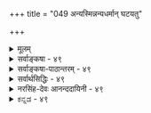 +++
title = "049 अन्यस्मिन्नन्यधर्मान् घटयतु"

+++
<details><summary>मूलम्</summary>

अन्यस्मिन्नन्यधर्मान् घटयतु वियदाद्यत्र नातिप्रसक्तिः सिध्यत्कार्योपयुक्तोपनयननियमोपेततच्छक्तिकॢप्तेः ।  
एवं ह्येवाधिकायामपि दिशि भवतोऽतिप्रसङ्गो निषेध्यो धर्मी धर्मश्च कल्प्यौ तव तदितरता स्यात्तु काले स्वमानात् ॥ ४९ ॥
</details>

<details><summary>सर्वाङ्कषा - ४९</summary>

ननु दिशः एकत्वेन प्राच्यादिभेदः औपाधिक एव वक्तव्यः । उपाधयश्च सूर्योदयादयः स्वसंबन्धात् दिशि प्राच्यादिभेदमुपजनयन्तः घटदावपि वस्तुनि 'प्राच्यां घटः ' ' प्रतीच्यां वाराणसी' इत्यादिव्यवहारहेतवो भवन्ति । यदि दिक्स्थाने आकाश एव तादृशव्यवहारहेतुः स्यात्, तर्हि कालेश्वरादिना विनिगमनाविरहः । सर्वेषामेषां पदानां पर्यायता च स्यात् । तथा च व्यवहारव्यवस्था च न स्यात्, इत्येतत्समाधत्ते - अन्यस्मिन्नित्यादिना । दिशः अङ्गीकारेऽपि तस्या अतीन्द्रियत्वाङ्गीकारात्, सूर्योदयस्थानत्वेन लोके आकाशस्यैव प्रदर्शनात्, **अन्यस्मिन्** = घटादौ **अन्यधर्मान्** = सूर्योदयावच्छिन्नदेशधर्मान् **न्वयदादि** = प्रत्यक्षसिद्धं आकाशाद्येव **घटयतु** = आरोपयतु, तेन प्राच्यादिव्यवहारहेतुः आकाशादिरेव, अत्र अतिप्रसक्तिः **न** = नास्त्येव। उपाधीनामयं स्वभावः, स्वधर्मं स्वसंयुक्ते वस्तुनि आरोप्य व्यवहारजननमिति । यथा जपाकुसुमं स्वस्मिन् विद्यमानं लौहित्यं स्वसंयुक्ते स्फटिके आरोप्य 'लोहितः स्फटिकः' इति व्यवहारहेतुः । तद्वदेव आकाशरूपैकदेशावच्छेदेन सूर्योदयघटयोः संबन्धात् दिग्व्यवहारहेतुत्वम्, तदनुगुणशक्तिमत्त्वं चास्तु का हानिः ? शब्दसमवायिकारणतया क्लृप्तस्याकाशस्य, प्राच्यादिव्यवहारहेतुत्वं कथमिति न शक्यम्; सिद्धान्ते शब्दस्य पञ्चभूतधर्मत्वात् । शब्दस्याकाशमात्रधर्मत्वेऽपि आकाशस्य शब्दजननशक्तस्य, दिग्व्यवहारजननशक्तिरपि कथं स्यादित्यपि न शङ्कयम्, एकस्यैव दीपस्य प्रकाशकारित्वस्य अङ्गुल्यादिदाहकत्वस्य, वर्तिविकारकारित्वस्य, तैलक्षयकारित्वस्य एवमन्यान्यकार्यकारित्वस्य च युगपदेव दर्शनेऽपि न काचिदव्यवस्था दृश्यते । सामग्रीभेदः खलु प्रत्यक्षसिद्धः । तद्वदत्रापि उपाधिभेदात् कार्यविशेषानुकूलायाः शक्तेः, सिद्धे दृष्टे च वस्तुन्यङ्गीकारे का हानिः ? तदेतदाह - सिद्ध्यदित्यादि । सिद्ध्यत् यत् **कार्यम्** = लोकानुभवसिद्धं यत् कार्यम्, **तदुपयुक्ता** = तदनुकूला शक्तिरित्यन्वयः, मध्ये वर्तमानं शक्तिविशेषणम् । तदनुकूला, उपनयननियमोपेता च या तादृशी शक्तिः । **उपनयनम्** = स्वसन्निहिते आरोपणम् इति यावत् । स्वस्मिन् विद्यमानं स्वसन्निहित एव आरोपयति इति उपाधेः स्वभावः । तस्य यो नियमः पूर्वोक्तः, **तदुपेता** = तद्विशिष्टा या, सा **शक्तिः** = उपनयननियमोपेततच्छक्तिः; तस्याः **क्लृप्तिः** = कल्पनंम् कार्ये यादृशं दृष्टम्, तदनुगुणा शक्तिः कारणे कल्प्यते । सिद्धान्ते शक्तिः अतिरिक्तः पदार्थः । एवञ्च, दर्शनानुरोधेन विषयव्यवस्था, न तु एवं सति 

I 

अन्यदपि कार्यं कुतोऽनेन न भवति' इत्याक्षेपः कर्तुं शक्यः । अन्यस्य कार्यस्यादर्शनात् । क्लृप्तपदार्थस्य क्लृप्त अन्यकार्यानुगुणशक्तिमत्त्वकल्पनेनैवोपपत्तौ, 'धर्मिकल्पनातो वरं धर्मकल्पना' । अयमंशः वैशेषिकाणामपि 



50. 

[[98]]

एवं ह्येवाधिकायामपि दिशि भवतोऽतिप्रसङ्गो निषेध्यः, 

धर्मी धर्मश्च कल्प्यौ तव, तदितरता स्यात्तु काले स्वमानात् ॥49॥ 

[दिशोऽनतिरिक्तत्वे प्रमाणम् 

संख्यानं तत्त्वपङ्कौ क्वचिदपि न दिशः, कालवद्वा न भेदः 

कण्ठोक्तः, व्याक्रियादिव्यवहरणमपि ह्यन्यथैवोपपन्नम् । श्रोत्रादुक्तस्तु लोकप्रभृतिवदुदयस्तस्य तत्राप्ययो वा 

नैतावत् तत्त्वभेदं गमयति, न च तच्छ्रौत्रतामान्यपर्यात् ॥50॥ 



समानइत्याह - एवमित्यादि । हिः प्रसिद्धौ । **अधिकायाम्** = **अतिरिक्तायामङ्गीकृतायामपिभवतः** =भवत्संमतायां दिशि **अतिप्रसङ्गः** = इयमेव शक्तिः वर्तते, नान्या वर्तत इति कुतः ? इत्यापादनम्, निषेध्यः निराकरणीयः, यत् दृश्यते तदनुगुणं कारणं कल्प्यम्, नाधिकमिति क्रमेणैव निरस्तव्यः । 'भवतो निषेध्यः' इति वान्वयः । एतावता मतद्वयं समानमिति न भ्रमितव्यमित्याह - धर्मेत्यादि । भवन्मते कारणत्वरूपो धर्मः, तदाश्रयतयाऽतिरिक्ताधर्मी **च** = दिक् च इति द्वयं कल्पनीयम् । अस्माकं तु क्लृप्ते आकाशे दिग्व्यवहारहेतुत्वरूपधर्ममात्रकल्पनमिति लाघवमस्ति । तर्हि अनेनैव न्यायेनातिरिक्तः कालोऽपि मास्त्विति चेत्, तत्राह - तदितरतेत्यादि । काले **तु** = कालविषये तु **तदितरता** = आकाशाद्यतिरिक्तता **स्वमानात्** = कालस्यातिरिक्तत्वसाधकप्रमाणात् स्यात्। तत् अग्रे (श्लो.65) भविष्यति । कालः अतिरिक्तः, दिक् तु नातिरिक्तेत्यर्थः ॥ ४९ ॥
</details>


<details><summary>सर्वाङ्कषा-पाठान्तरम् - ४९</summary>

ननु दिशः एकत्वेन प्राच्यादिभेदः औपाधिक एव वक्तव्यः । उपाधयश्च सूर्योदयादयः स्वसंबन्धात्‌ दिशि प्राच्यादिभेदमुपजनयन्तः घटदावपि वस्तुनि 'प्राच्यां घटः' 'प्रतीच्यां वाराणसी' इत्यादिव्यवहारहेतवो भवन्ति । यदि दिक्स्थाने आकाश एव तादृशव्यवहारहेतुः स्यात्‌, तर्हि कालेश्वरादिना विनिगमनाविरह; । सर्वेषामेषां पदानां पर्यायता च स्यात्‌ । तथा च व्यवहारव्यवस्था च न स्यात्‌, इत्येतत्समाधत्ते - अन्यस्मिन्नित्यादिना । दिशः अङ्गीकारेऽपि तस्या अतीन्द्नियत्वाङ्गीकारात्‌, सूर्योदयस्थानत्वेन लोके आकाशस्यैव प्रदर्शनात्‌, अन्यस्मिन्‌ = घटादौ अन्यघर्मान्‌ = सूर्योदयावच्छिन्रदेशधर्मान् वियदादि = प्रत्यक्षसिद्धं आकशाद्येव घटयतु = आरोपयतु, तेन प्राच्यादिव्यवहारहेतुः आकाशादिरेव, अत्र अतिप्रसक्तः न = नास्त्येव । उपाधीनामयं स्वभावः, स्वधर्मं स्वसंयुक्ते वस्तुनि आरोप्य व्यवहारजननमिति । यथा जपाकुसुमं स्वस्मिन्‌ विद्यमानं लौहित्यं स्वसंयुक्ते स्फटिके आरोप्य 'लोहितः स्फटिकः' इति व्यवहारहेतुः । तद्वदेव आकाशरूपैकदेशावच्छेदेन सूर्योदयघटयोः संबन्धात्‌ दिग्व्यवहारहेतुत्वम्‌, तदनुगुणशक्तिमत्त्वं चास्तु का हानिः? शब्दसमवायिकारणतया क्लृप्तस्याकाशस्य, प्राच्यादिव्यवहारहेतुत्वं कथमिति न शक्यम्‌; सिद्धान्ते शब्दस्य पञ्चभूतधर्मत्वात्‌ । शब्दस्याकाशमात्रधर्मत्वेऽपि आकाशस्य शब्दजननशक्तस्य, दिग्व्यवहारजननशक्तिरपि कथं स्यादित्यपि न शङ्क्यम्‌, एकस्यैव दीपस्य प्रकाशकारित्वस्य अङ्गुल्यादिदाहकत्वस्य, वर्तिविकारकारित्वस्य, तैलक्षयकारित्वस्य एवमन्यान्यकार्यकारित्वस्य च युगपदेव दर्शनेऽपि न काचिदव्यवस्था दृश्यते । सामग्रीभेदः खलु प्रत्यक्षसिद्धः । तद्वदत्रापि उपाधिभेदात्‌ कार्यविशेषानुकूलायाः शक्तेः, सिद्धे दृष्टे च वस्तुन्यङ्गीकारे का हानिः? तदेतदाह - सिद्ध्यदित्यादि । सिद्ध्यत्‌ यत्‌ कार्यम्‌ = लोकानुभवसिद्धं यत्‌ कार्यम्‌, तदुपयुक्ता = तदनुकूला शक्तिरित्यन्वयः, मध्ये वर्तमानं शक्तिविशेषणम्‌ । तदनुकूला, उपनयननियमोपेता च या तादृशी शक्तिः । उपनयनम्‌ = स्वसन्निहिते आरोपणम्‌ इति यावत्‌ । स्वस्मिन्‌ विद्यमानं स्वसन्निहित एव आरोपयति इति उपाधेः स्वभावः । तस्य यो नियमः पूर्वोक्तः, तदुपेता = तद्विशिष्टा या, सा शक्तिः = उपनयननियमोपेततच्छक्तिः; तस्याः क्लृप्तिः = कल्पनं कार्ये यादृशं दृष्टम्‌, तदनुगुणा शक्तिः कारणे कल्प्यते । सिद्धान्ते शक्तिः अतिरिक्तः पदार्थः । एवञ्च, दर्शनानुरोधेन विषयव्यवस्था, न तु 'एवं सति अन्यदपि कार्यं कुतोऽनेन न भवति' इत्याक्षेपः कर्तुं शक्यः । अन्यस्य कार्यस्यादर्शनात्‌ | कॢप्तपदार्थस्य सप्त अन्यकार्यानुगुणशक्तिमत्त्वकल्पनेनैवोपपतत्तौ, 'धर्मिकल्पनातो वरं धर्मकल्पना' । अयमंशः वैशेषिकाणामपि समानइत्याह - एवमित्यादि । हि प्रसिद्धौ । अधिकायाम्‌ = अतिरिक्तायामङ्गीकृतायामपि भवतः = भवत्संमताया दिशि अतिप्रसङ्गः = इयमेव शक्तिः वर्तते, नान्या वर्तत इति कुतः? इत्यापादनम्‌, निषेध्यः निराकरणीयः, यत्‌ दृश्यते तदनुगुणं कारणं कल्प्यम्‌, नाधिकमिति क्रमेणैव निरस्तव्यः । 'भवतो निषेध्यः' इति वान्वयः । एतावता मतद्वयं समानमिति न भ्रमितव्यमित्याह - धर्मेत्यादि । भवन्मते कारणत्वरूपो धर्मः, तदाश्रयतयाऽतिरिक्ता धर्मी च = दिक्‌ च इति द्वयं कल्पनीयम्‌ । अस्माकं तु क्लृप्ते आकाशो दिग्व्यवहारहेतुत्वरूपधर्ममात्रकल्पनमिति लाघवमस्ति । तर्हि अनेनैव न्यायेनातिरिकितः कालोऽपि मास्त्विति चेत्‌, तत्राह - तदितरतेत्यादि । काले तु = कालविषये तु तदितरता = आकाशाद्यतिरिक्तता स्वमानात्‌ = कालस्यातिरिक्तत्वसाधकप्रमाणात्‌ स्यात्‌ । तत्‌ अग्रे (श्लो.६५) भविष्यति । कालः अतिरिक्तः, दिक्‌ तु नातिरिक्तेत्यर्थः ॥ ४९ ॥
</details>


<details><summary>सर्वार्थसिद्धिः - ४९</summary>

ननु यद्याकाशादयः परधर्म परत्र घटयेयुः, ततः पाण्ड्यदेशस्थितेन जपाकुसुमेन पाटलीपुत्रस्थितं स्फटिकमणिमुपरञ्जयेयुः ; विश्वमपि व्यामिश्रसर्वस्वभावं स्यादिति प्रसक्तिमुद्भाव्य परिहरति अन्यस्मिन्निति ॥ हेतुमाह - सिध्यदिति । यथा कलमबीजस्याङ्कुरजननशक्तिकल्पनेऽपि न कोद्रवाङ्कुरजनकत्वं दृश्यमानकार्यानुगुणकारणशक्तिकल्पनात्, तथा वियदादिष्वपि परत्वादिसिद्ध्युपयुक्तोपनायकतयैव तच्छक्तिकॢप्तेरित्यर्थः । अत्र प्रतिबन्दिमभिप्रेत्याह - एवं हीति । नन्वधिकाया दिशस्तावदर्थत[यैव]या धर्मिग्राहकेण सिद्धिः ; न तथा वियदादेः, तत्स्वरूपस्यान्यतस्सिद्धत्वादिति चोद्यं विपरीतफलमित्यभिप्रायेणाह - धर्मीति । नावश्यं धर्मिग्राहकेणैव सर्वत्र शक्तिसिद्धिः । गृहीतेष्वपि धर्मिषु तत्तत्कार्यदर्शनेन तन्नियतशक्तिकॢप्तेः । अत एव नातिप्रसङ्गः, अयस्कान्तादिवत्तन्नियमात् । यन्निबन्धनस्त्वतिप्रसङ्गः, स सिद्धे कल्प्येऽपि समः समाधिः । एवं स्थिते वरमुभयकल्पनादेककल्पनम् । ननु शक्तिरपि कल्प्यमाना न निराधारा कल्प्यते । तस्मात्साधारशक्तिकल्पने शक्तिविशिष्टाधारकल्पने वा समं गौरवम् । तन्न ; यद्यपि शक्तितद्वन्तौ मिथोऽवच्छिन्नौ, तथाऽपि सिद्धांशस्य कल्प्यत्वायोगादसिद्धांशनियतैव कॢप्तिरिति विशेषसिद्धिः स्यादिति भावः । नन्वेवं वियदादेरेव सूर्यपरिस्पन्दाद्युपनायकत्वसंभवात्तदन्यः कालो न सिध्येदित्यत्राह - तदितरतेति । न हि वयं परत्वादिलिङ्गैराकाशाद्यतिरिक्त कल्पयामः, किंत्वागमिकमभ्युपेमः । अतो न तस्यासिद्धिरिति भावः ॥ ४९ ॥
</details>


<details><summary>नरसिंह-देवः आनन्ददायिनी - ४९</summary>

आक्षेपसङ्गतिमाह - नन्विति । आकाङ्क्षा ह्यन्यबुद्ध्यपेक्षया परत्वापरत्वसिद्धये तत्तद्देशावयवसंयोगभूयस्त्वाल्पीयस्त्वे दूरनिकटस्थयोः पिण्डयोरासञ्जयतीत्यन्यधर्मोपरञ्जकमिति वाच्य (वक्तव्य) मित्यर्थः । तत इति - अविशेषादिति भावः । यथा कलमेति - अन्यथा अङ्कुरजननशक्तिकल्पनाऽविशेषात् सर्वत्राङ्कुरजनकतापि स्यादिति भावः । अत्र प्रतिबन्दिमभिप्रेत्येति - अतिरिक्तदिक्परिकल्पनापक्षेऽपि तस्यान्यधर्मोपनायकत्वेऽतिप्रसङ्गस्समान इति प्रतिबन्दि (न्दी) मित्यर्थः । प्रतिबन्द्याः परिहारमाशङ्कते - नन्विति । विपरीतफलम् - अफलमित्यर्थः । तदेवोपपादयति - नावश्यमिति । धर्मिग्राहकमानेन सधर्मकसिद्धिर्भवतु तदतिरिक्तमानेन वा धर्म (र्मि) कॢप्तिरस्तु तत्रान्वयव्यतिरेक - एव नियामकः; अन्यथा धर्मिग्राहकस्यैवासिद्ध्या धर्मिण एवासिद्धिप्रसङ्गात् । तथा च कॢप्तेष्वेव शक्तिकल्पनान्नातिरिक्तदिक्सिद्धिरित्यर्थः । अयस्कान्तादिवदिति - यथाऽयस्कान्तेऽयःकर्षणशक्तिरेव नान्याकर्षणशक्तिरित्यर्थः । ननु धर्मिकल्पनमुभयत्रापि सममिति शङ्कते - नन्विति । साधारणस्य कल्प्यत्वे विशेषणांशेऽपि विशिष्टकल्पनायाः प्राप्तत्वादित्यर्थः । सिद्धांशस्येति - विशिष्टकल्पना हि विशेषणमपि व्याप्नोति! नात्र विशिष्टकल्पना । विशेषणे धर्मिणि पाकादिना रूपन्यायेन विशेष्यभूतशक्तेः (शक्तिमात्रस्य) कल्पनमित्यर्थः । नन्वेवमिति -दिगादिवदित्यर्थः । 'तदितरता स्यात्तु काले समाना' इति मूलस्यायमर्थः - दिक्साम्याभावात्काले तदितरता - व्योमेतरतेत्यर्थः ॥ ४९ ॥
</details>


<details><summary>ಕನ್ನಡ - ४९</summary>

\-

आकाशवे दूर हत्तिर व्यवहारद निर्वाहकवादाग वियदादि अन्यस्मिन् अन्यधर्मान् घटियतु - आकाशादिगळे घट पटादि बेरॆ बेरॆ वस्तुगळल्लि उपाधिगळल्लिरुव हॆच्चु कडिमॆगळन्नु हॊन्दिसलि, अत्र अतिप्रसक्तिः न - इदरल्लि अतिप्रसङ्ग दोष बरुवुदिल्ल .

आकाशादिगळिगॆ आ सामर्थ्य इरलु साध्यवॆ? ऎन्दरॆ, सिद्धत्कार्य पयुक्तपनयननियमोपेतत्पक्तिप्त 8

नडॆयुत्तिरुव व्यवहारगळिगॆ उपयुक्तवागुव तन्नल्लि इल्लद धर्मवन्नु मत्तॊन्दरल्लि आरोपिसुव व्यवस्थितवाद शक्तियन्नु आकाशादिगळिगेने कल्पिसबहुदु.

ऒन्दु वस्तु 'हत्तिर इदॆ' अथवा 'दूर इदॆ' ऎम्ब व्यवहार आया मनुष्यर दृष्टियिन्दले आगुत्तदॆ. आया मनुष्यरिगू वस्तुविगू मध्य दल्लिरुव प्रदेश हॆच्चादरॆ दूर, कडिमॆयादरॆ हत्तिर. हॆच्चु अथवा कडिमॆ ऎम्ब धर्म मध्यवर्ति प्रदेशदल्लिरुत्तदॆ . व्यवहारवन्तु दूर अथवा हत्तिर इरुव वस्तुगळल्लि बरुत्तदॆ . अन्यस्मिन् - तनगिन्तलू बेरॆ याद घट पटादिगळल्लि, अन्यधर्मान् - पुरुषनिगू आ द्रव्यगळिगू मध्यदल्लिरुव प्रदेशद धर्मवाद हॆच्चु कडिमॆगळन्नु आया द्रव्यगळल्लि आरोपिसि कॆम्पु दासवाळ हूविनिन्द गाजिनल्लि 'कॆम्पु ' व्यवहार बरुवन्तॆ

श्लोक 50] एवं

वाधिकायानपि दिशि भवतोतिप्रसङ्गो

निषेध्यः

65

धर्मि धर्मज्ञ कतव तदितरता स्वात्तु काले स्वानात् ॥ - 50 - ['दिक्' अतिरिक्त तत्त्व ऎम्बुदक्कॆ प्रमाण यावुदू इल्ल] सङ्ख्यानं तत्त्वपच कृचिदपि न दिशः कालवद्वान भेद

कणोकॊ व्याक्रियादिव्यवहरणमसि ह्यन्य वोपपं हत्तिर अथवा दूर ऎम्ब व्यवहार नडॆयुत्तदॆ. दासवाळ हूविगू गाजिगू प्रत्यक्ष संयोग सम्बुधविरुवुदरिन्द अल्लि दासवाळ हूवे साक्षात्तागि अ व्यवहारक्कॆ उपाधियागुत्तदॆ. इदरन्तॆ दूरदल्लिरुव वस्तु विगू नमगू मध्यदल्लिरुव प्रदेश सम्बन्धवन्नु अ वस्तुविनल्लि कल्पिसि व्यवहार आगबेकादरॆ नमगू, अ वस्तुविगू, मध्यप्रदेशक्कू सम्बन्धवन्नु कल्पिसुव ऒन्दु अखण्ड वस्तुविन आवश्यकतॆ इदॆ. अ वस्तुवे 'दिक्' ऎम्बुदु वैशेषिकर वाद.

आ दिक्'पदार्थद स्थानदल्लि आकाश अथवा परमात्म इद्दु आ व्यवहार नडॆयलु शक्यविरुवाग अतिरिक्त पदार्थद कल्पनॆ अनावश्यकवॆन्नुवुदु सिद्धान्तिगळ वाद.

एवं हैव भवतो ऽ पि अधिकायां दिशि अतिप्रसङ्गः निषेध्य हीगे अतिरिक्तवाद दिक् द्रव्यदल्लि अतिप्रसङ्गदोषवन्नु परिहरिस बेकु. आदरू, तव धर्मी धर्म क निनगॆ अन्तह शक्ति स्वरूपवाद धर्म, अदक्कॆ आश्रयवाद अतिरिक्त दिक्पदार्थ ऎरडन्नू कल्पि सबेकागुत्तदॆ. नमगन्तु सिद्धवाद आकाशदल्लि अन्तह शक्तियन्नु मात्र कल्पिसुवुदरिन्द धर्मियन्नु कल्पिसबेकाद गौरवविल्ल. कालेतु तदित रता समानात् स्यात्

कालद्रव्य विचारदल्लन्तु आकाशादिगळिगिन्त अदु अतिरिक्त ऎन्नुवुदु मुन्दिन श्लोकदल्लि हेळुव अदर प्रमाणदिन्द

अहुदु ॥ ४९ ॥
</details>
